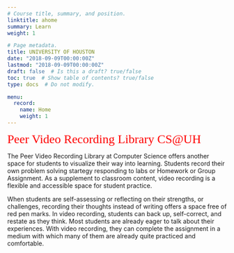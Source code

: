 ```yaml
---
# Course title, summary, and position.
linktitle: ahome
summary: Learn
weight: 1

# Page metadata.
title: UNIVERSITY OF HOUSTON
date: "2018-09-09T00:00:00Z"
lastmod: "2018-09-09T00:00:00Z"
draft: false  # Is this a draft? true/false
toc: true  # Show table of contents? true/false
type: docs  # Do not modify.

menu:
  record:
    name: Home
    weight: 1
--- 
```

<span style="color: #ff0000; font-family: Babas; font-size: 2em;">Peer Video Recording Library CS@UH</span><br>

The Peer Video Recording Library at Computer Science offers another space for students to visualize their way into learning. Students record their own problem solving startegy responding to labs or Homework or Group Assignment.
As a supplement to classroom content, video recording is a flexible and accessible space for student practice.

When students are self-assessing or reflecting on their strengths, or challenges, recording their thoughts instead of writing offers a space free of red pen marks. In video recording, students can back up, self-correct, and restate as they think. Most students are already eager to talk about their experiences. With video recording, they can complete the assignment in a medium with which many of them are already quite practiced and comfortable.
